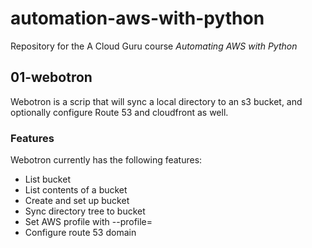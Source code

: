 # automation-aws-with-python

Repository for the A Cloud Guru course *Automating AWS with Python*

## 01-webotron

Webotron is a scrip that will sync a local directory to an s3 bucket, and optionally configure Route 53 and cloudfront as well.


### Features

Webotron currently has the following features:

- List bucket
- List contents of a bucket
- Create and set up bucket
- Sync directory tree to bucket
- Set AWS profile with --profile=<profileName>
- Configure route 53 domain
